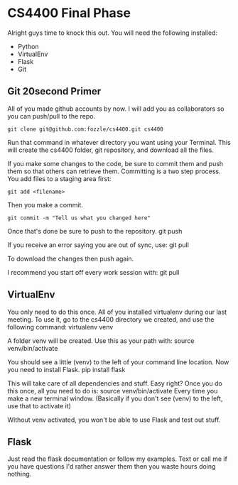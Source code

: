 CS4400 Final Phase
==================

Alright guys time to knock this out. You will need the following installed:
* Python
* VirtualEnv
* Flask
* Git

Git 20second Primer
-------------------

All of you made github accounts by now. I will add you as collaborators so you can push/pull to the repo. 

    git clone git@github.com:fozzle/cs4400.git cs4400

Run that command in whatever directory you want using your Terminal. This will create the cs4400 folder, git repository, and download all the files.

If you make some changes to the code, be sure to commit them and push them so that others can retrieve them. Committing is a two step process. You add files to a staging area first:
  
    git add <filename>

Then you make a commit.
    
    git commit -m "Tell us what you changed here"

Once that's done be sure to push to the repository.
    git push

If you receive an error saying you are out of sync, use:
    git pull

To download the changes then push again.

I recommend you start off every work session with:
    git pull

VirtualEnv
----------
You only need to do this once. All of you installed virtualenv during our last meeting. To use it, go to the cs4400 directory we created, and use the following command:
    virtualenv venv

A folder venv will be created. Use this as your path with:
    source venv/bin/activate

You should see a little (venv) to the left of your command line location. Now you need to install Flask.
    pip install flask

This will take care of all dependencies and stuff. Easy right?
Once you do this once, all you need to do is:
    source venv/bin/activate
Every time you make a new terminal window. (Basically if you don't see (venv) to the left, use that to activate it)

Without venv activated, you won't be able to use Flask and test out stuff.

Flask
-----

Just read the flask documentation or follow my examples. Text or call me if you have questions I'd rather answer them then you waste hours doing nothing.


